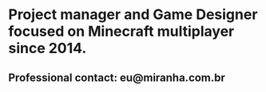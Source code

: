 <h1><b>Project manager and <b>Game Designer</b> focused on <b>Minecraft multiplayer</b> since 2014.</h1>
<h2>Professional contact: <b>eu@miranha.com.br</b>
